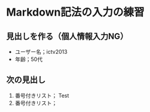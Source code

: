 # Markdown記法の入力の練習
## 見出しを作る（個人情報入力NG）

- ユーザー名；ictv2013
- 年齢；50代

## 次の見出し

  1. 番号付きリスト； Test
   1. 番号付きリスト；
